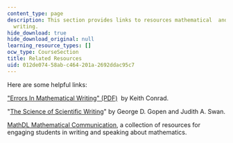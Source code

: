 ```yaml
---
content_type: page
description: This section provides links to resources mathematical  and scientific
  writing.
hide_download: true
hide_download_original: null
learning_resource_types: []
ocw_type: CourseSection
title: Related Resources
uid: 012de074-58ab-c464-201a-2692ddac95c7
---
```


Here are some helpful links:

["Errors In Mathematical Writing" (PDF)](http://www.math.uconn.edu/~kconrad/math216/mathwriting.pdf)  by Keith Conrad.

"[The Science of Scientific Writing](https://www.e-education.psu.edu/styleforstudents/c10_p6.html)" by George D. Gopen and Judith A. Swan.

[MathDL Mathematical Communication](http://mathcomm.org/), a collection of resources for engaging students in writing and speaking about mathematics.